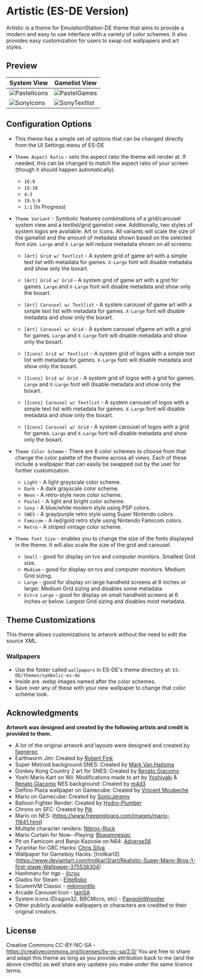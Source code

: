 # Artistic (ES-DE Version)
Artistic is a theme for EmulationStation-DE theme that aims to provide a modern and easy to use interface with a variety of color schemes. It also provides easy customization for users to swap out wallpapers and art styles.

## **Preview**

| System View | Gamelist View |
| --- | --- |
|![PastelIcons](https://github.com/Siddy212/symbolic-es-de/assets/60283021/e43e9463-c0fc-4e65-a743-40165f119656)|![PastelGames](https://github.com/Siddy212/symbolic-es-de/assets/60283021/3c65c869-f339-48aa-ac66-22f71d2b0217)|
|![SonyIcons](https://github.com/Siddy212/symbolic-es-de/assets/60283021/a1deaabb-29ff-4ff2-9f48-d7912b18e803)|![SonyTextlist](https://github.com/Siddy212/symbolic-es-de/assets/60283021/3e2c5351-c966-42b9-8977-74eb933e9df6)|



## **Configuration Options**

- This theme has a simple set of options that can be changed directly from the UI Settings menu of ES-DE
- `Theme Aspect Ratio` - sets the aspect ratio the theme will render at. If needed, this can be changed to match the aspect ratio of your screen (though it should happen automatically).
   - `16:9`
   - `16:10`
   - `4:3`
   - `19.5:9`
   - `1:1` (In Progress)
     
- `Theme Variant` - Symbolic features combinations of a grid/carousel system view and a textlist/grid gamelist view. Additionally, two styles of system logos are available: Art or Icons. All variants will scale the size of the gamelist and the amount of metadata shown based on the selected font size. `Large` and `X-Large` will reduce metadata shown on all screens:
  
   - `[Art] Grid w/ Textlist` - A system grid of game art with a simple text list with metadata for games. `X-Large` font will disable metadata and show only the boxart.

   - `[Art] Grid w/ Grid` - A system grid of game art with a grid for games. `Large` and `X-Large` font will disable metadata and show only the boxart.
     
   - `[Art] Carousel w/ Textlist` - A system carousel of game art with a simple text list with metadata for games. `X-Large` font will disable metadata and show only the boxart.
 
   - `[Art] Carousel w/ Grid` - A system carousel ofgame art with a grid for games. `Large` and `X-Large` font will disable metadata and show only the boxart.
     
   - `[Icons] Grid w/ Textlist` - A system grid of logos with a simple text list with metadata for games. `X-Large` font will disable metadata and show only the boxart.

   - `[Icons] Grid w/ Grid` - A system grid of logos with a grid for games. `Large` and `X-Large` font will disable metadata and show only the boxart.
     
   - `[Icons] Carousel w/ Textlist` - A system carousel of logos with a simple text list with metadata for games. `X-Large` font will disable metadata and show only the boxart.
 
   - `[Icons] Carousel w/ Grid` - A system carousel of logos with a grid for games. `Large` and `X-Large` font will disable metadata and show only the boxart.

- `Theme Color Scheme` - There are 8 color schemes to choose from that change the color palette of the theme across all views. Each of these include a wallpaper that can easily be swapped out by the user for further customization. 
  
   - `Light` - A light grayscale color scheme.
   - `Dark` - A dark grayscale color scheme.
   - `Neon` - A retro-style neon color scheme.
   - `Pastel` - A light and bright color scheme.
   - `Sony` - A blue/white modern style using PSP colors.
   - `SNES` - A gray/purple retro style using Super Nintendo colors.
   - `Famicom` - A red/gold retro style using Nintendo Famicom colors.
   - `Retro` - A striped vintage color scheme.
 
- `Theme Font Size` - enables you to change the size of the fonts displayed in the theme. It will also scale the size of the grid and carousel.
   - `Small` - good for display on tvs and computer monitors. Smallest Grid size.
   - `Medium` - good for display on tvs and computer monitors. Medium Grid sizing.
   - `Large` - good for display on large handheld screens at 6 inches or larger. Medium Grid sizing and disables some metadata.
   - `Extra Large` - good for display on small handheld screens at 6 inches or below. Largest Grid sizing and disables most metadata.


## **Theme Customizations**

This theme allows customizations to artwork without the need to edit the source XML. 

### Wallpapers
- Use the folder called `wallpapers` in ES-DE's theme directory at: `ES-DE/themes/symbolic-es-de`
- Inside are .webp images named after the color schemes.
- Save over any of these with your new wallpaper to change that color scheme look.


## **Acknowledgments**

**Artwork was designed and created by the following artists and credit is provided to them.**
   - A lot of the original artwork and layouts were designed and created by [fagnerpc](https://github.com/fagnerpc)
   - Earthworm Jim: Created by [Robert Fink](https://finklematter.artstation.com/) 
   - Super Metroid background SNES: Created by [Mark Van Haitsma](https://www.artstation.com/mvhaitsma)
   - Donkey Kong Country 2 art for SNES: Created by [Renato Giacomo](https://www.artstation.com/renatogiacomini)
   - Yoshi Mario Kart on Wii: Modifications made to art by [Yoshiyaki](https://www.deviantart.com/yoshiyaki) & [Renato Giacomo](https://www.artstation.com/renatogiacomini)
      NES background: Created by [m4d3](https://www.reddit.com/r/gaming/comments/1kspxe/my_take_on_super_mario_wallpaper_3d_rendering/)
   - Delfino Plaza wallpaper on Gamecube: Created by [Vincent Moubeche](https://www.artstation.com/artwork/Xn4Xo3)
   - Mario on Gamecube: Created by [SonicJeremy](https://www.deviantart.com/sonicjeremy)
   - Balloon Fighter Render: Created by [Hydro-Plumber](https://www.deviantart.com/hydro-plumber/gallery)
   - Chrono on SFC: Created by [Pik](https://gamebanana.com/mods/383835)
   - Mario on NES: (https://www.freepnglogos.com/images/mario-11641.html)
   - Multiple character renders: [Nibroc-Rock](https://www.deviantart.com/nibroc-rock)
   - Mario Curtain for Now--Playing: [Blueamnesiac](https://www.deviantart.com/blueamnesiac/art/SMB3-Curtain-Wallpaper-369156625)
   - Pit on Famicom and Banjo Kazooie on N64: [Adverse56](https://www.deviantart.com/adverse56)
   - Tyranitar for GBC Hacks: [Chris Silva](https://www.artstation.com/artwork/obBlyB)
   - Wallpaper for Gameboy Hacks: [trollkarl3] (https://www.deviantart.com/trollkarl3/art/Realistic-Super-Mario-Bros-1-first-stage-Wallpaper-375538304)
   - Haohmaru for ngp - [jlcryu](https://www.deviantart.com/jlcryu/art/Haohmaru-919703925)
   - Glados for Steam - [EliteRobo](https://www.deviantart.com/eliterobo/art/Portal-SFM-Simple-GLaDOS-Render-794265716)
   - ScummVM Classic - [mikimontllo](https://twitter.com/mikimontllo)
   - Arcade Carousel Icon - [IainSA](https://forums.launchbox-app.com/topic/61058-arcade-platform-category-logo-request/)
   - System Icons (Dragon32, BBCMicro, etc) - [PangolinWrestler](https://github.com/PangolinWrestler)
   - Other publicly available wallpapers or characters are credited to their original creators.
     
## **License**
Creative Commons CC-BY-NC-SA - https://creativecommons.org/licenses/by-nc-sa/2.0/
You are free to share and adapt this theme as long as you provide attribution back to me (and the above credits) as well share any updates you make under the same licence terms.
